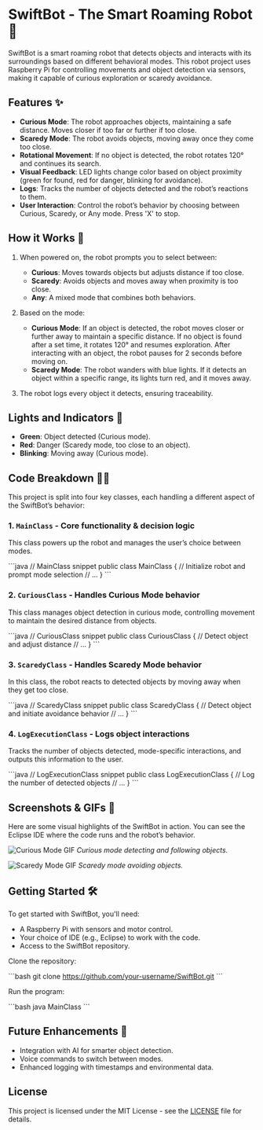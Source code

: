
# SwiftBot - The Smart Roaming Robot 🤖

SwiftBot is a smart roaming robot that detects objects and interacts with its surroundings based on different behavioral modes. This robot project uses Raspberry Pi for controlling movements and object detection via sensors, making it capable of curious exploration or scaredy avoidance.

## Features ✨
- **Curious Mode**: The robot approaches objects, maintaining a safe distance. Moves closer if too far or further if too close.
- **Scaredy Mode**: The robot avoids objects, moving away once they come too close.
- **Rotational Movement**: If no object is detected, the robot rotates 120° and continues its search.
- **Visual Feedback**: LED lights change color based on object proximity (green for found, red for danger, blinking for avoidance).
- **Logs**: Tracks the number of objects detected and the robot’s reactions to them.
- **User Interaction**: Control the robot’s behavior by choosing between Curious, Scaredy, or Any mode. Press 'X' to stop.

## How it Works 🚀
1. When powered on, the robot prompts you to select between:
   - **Curious**: Moves towards objects but adjusts distance if too close.
   - **Scaredy**: Avoids objects and moves away when proximity is too close.
   - **Any**: A mixed mode that combines both behaviors.
   
2. Based on the mode:
   - **Curious Mode**: If an object is detected, the robot moves closer or further away to maintain a specific distance. If no object is found after a set time, it rotates 120° and resumes exploration. After interacting with an object, the robot pauses for 2 seconds before moving on.
   - **Scaredy Mode**: The robot wanders with blue lights. If it detects an object within a specific range, its lights turn red, and it moves away.
   
3. The robot logs every object it detects, ensuring traceability.

## Lights and Indicators 🌈
- **Green**: Object detected (Curious mode).
- **Red**: Danger (Scaredy mode, too close to an object).
- **Blinking**: Moving away (Curious mode).

## Code Breakdown 🧑‍💻
This project is split into four key classes, each handling a different aspect of the SwiftBot’s behavior:

### 1. `MainClass` - Core functionality & decision logic
This class powers up the robot and manages the user’s choice between modes.

\```java
// MainClass snippet
public class MainClass {
   // Initialize robot and prompt mode selection
   // ...
}
\```

### 2. `CuriousClass` - Handles Curious Mode behavior
This class manages object detection in curious mode, controlling movement to maintain the desired distance from objects.

\```java
// CuriousClass snippet
public class CuriousClass {
    // Detect object and adjust distance
    // ...
}
\```

### 3. `ScaredyClass` - Handles Scaredy Mode behavior
In this class, the robot reacts to detected objects by moving away when they get too close.

\```java
// ScaredyClass snippet
public class ScaredyClass {
    // Detect object and initiate avoidance behavior
    // ...
}
\```

### 4. `LogExecutionClass` - Logs object interactions
Tracks the number of objects detected, mode-specific interactions, and outputs this information to the user.

\```java
// LogExecutionClass snippet
public class LogExecutionClass {
    // Log the number of detected objects
    // ...
}
\```

## Screenshots & GIFs 🎥
Here are some visual highlights of the SwiftBot in action. You can see the Eclipse IDE where the code runs and the robot’s behavior.

![Curious Mode GIF](path-to-curious-mode-gif.gif)
*Curious mode detecting and following objects.*

![Scaredy Mode GIF](path-to-scaredy-mode-gif.gif)
*Scaredy mode avoiding objects.*

## Getting Started 🛠️
To get started with SwiftBot, you'll need:
- A Raspberry Pi with sensors and motor control.
- Your choice of IDE (e.g., Eclipse) to work with the code.
- Access to the SwiftBot repository.

Clone the repository:

\```bash
git clone https://github.com/your-username/SwiftBot.git
\```

Run the program:

\```bash
java MainClass
\```

## Future Enhancements 🚧
- Integration with AI for smarter object detection.
- Voice commands to switch between modes.
- Enhanced logging with timestamps and environmental data.

## License
This project is licensed under the MIT License - see the [LICENSE](LICENSE) file for details.
